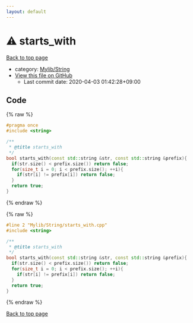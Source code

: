 ```yaml
---
layout: default
---
```


<!-- mathjax config similar to math.stackexchange -->
<script type="text/javascript" async
  src="https://cdnjs.cloudflare.com/ajax/libs/mathjax/2.7.5/MathJax.js?config=TeX-MML-AM_CHTML">
</script>
<script type="text/x-mathjax-config">
  MathJax.Hub.Config({
    TeX: { equationNumbers: { autoNumber: "AMS" }},
    tex2jax: {
      inlineMath: [ ['$','$'] ],
      processEscapes: true
    },
    "HTML-CSS": { matchFontHeight: false },
    displayAlign: "left",
    displayIndent: "2em"
  });
</script>

<script type="text/javascript" src="https://cdnjs.cloudflare.com/ajax/libs/jquery/3.4.1/jquery.min.js"></script>
<script src="https://cdn.jsdelivr.net/npm/jquery-balloon-js@1.1.2/jquery.balloon.min.js" integrity="sha256-ZEYs9VrgAeNuPvs15E39OsyOJaIkXEEt10fzxJ20+2I=" crossorigin="anonymous"></script>
<script type="text/javascript" src="../../../assets/js/copy-button.js"></script>
<link rel="stylesheet" href="../../../assets/css/copy-button.css" />


# :warning: starts_with

<a href="../../../index.html">Back to top page</a>

* category: <a href="../../../index.html#d75653ebf9facf6e669959c8c0d9cbcf">Mylib/String</a>
* <a href="{{ site.github.repository_url }}/blob/master/Mylib/String/starts_with.cpp">View this file on GitHub</a>
    - Last commit date: 2020-04-03 01:42:28+09:00




## Code

<a id="unbundled"></a>
{% raw %}
```cpp
#pragma once
#include <string>

/**
 * @title starts_with
 */
bool starts_with(const std::string &str, const std::string &prefix){
  if(str.size() < prefix.size()) return false;
  for(size_t i = 0; i < prefix.size(); ++i){
    if(str[i] != prefix[i]) return false;
  }
  return true;
}

```
{% endraw %}

<a id="bundled"></a>
{% raw %}
```cpp
#line 2 "Mylib/String/starts_with.cpp"
#include <string>

/**
 * @title starts_with
 */
bool starts_with(const std::string &str, const std::string &prefix){
  if(str.size() < prefix.size()) return false;
  for(size_t i = 0; i < prefix.size(); ++i){
    if(str[i] != prefix[i]) return false;
  }
  return true;
}

```
{% endraw %}

<a href="../../../index.html">Back to top page</a>

